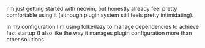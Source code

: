 I'm just getting started with neovim, but honestly already feel pretty comfortable using it (although plugin system still feels pretty intimidating).

In my configuration I'm using folke/lazy to manage dependencies to achieve fast startup (I also like the way it manages plugin configuration more than other solutions.
